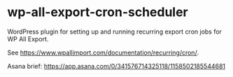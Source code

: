 # wp-all-export-cron-scheduler
WordPress plugin for setting up and running recurring export cron jobs for WP All Export.

See https://www.wpallimport.com/documentation/recurring/cron/.

Asana brief: https://app.asana.com/0/341576714325118/1158502185544681
